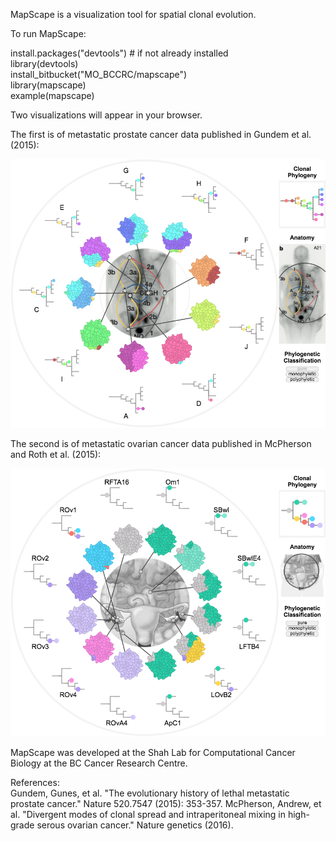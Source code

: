 
MapScape is a visualization tool for spatial clonal evolution.

To run MapScape:

install.packages("devtools") # if not already installed  
library(devtools)  
install_bitbucket("MO_BCCRC/mapscape")  
library(mapscape)  
example(mapscape)  

Two visualizations will appear in your browser.

The first is of metastatic prostate cancer data published in Gundem et al. (2015):

![](gundem_mapscape.png)

The second is of metastatic ovarian cancer data published in McPherson and Roth et al. (2015):

![](mcpherson_roth_mapscape.png)

MapScape was developed at the Shah Lab for Computational Cancer Biology at the BC Cancer Research Centre.
 
References:  
Gundem, Gunes, et al. "The evolutionary history of lethal metastatic prostate cancer." Nature 520.7547 (2015): 353-357.
McPherson, Andrew, et al. "Divergent modes of clonal spread and intraperitoneal mixing in high-grade serous ovarian cancer." Nature genetics (2016).
